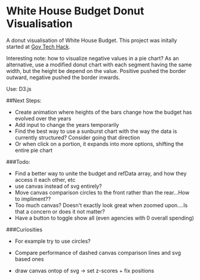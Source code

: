 # White House Budget Donut Visualisation
A donut visualisation of White House Budget. This project was initally started at [Gov Tech Hack](http://www.eventbrite.com/e/gov-tech-hack-by-the-people-for-the-people-tickets-16135863803).

Interesting note: how to visualize negative values in a pie chart? As an alternative, use a modified donut chart with each segment having the same width, but the height be depend on the value. Positive pushed the border outward, negative pushed the border inwards.

Use: D3.js


##Next Steps:
* Create animation where heights of the bars change how the budget has evolved over the years
* Add input to change the years temporarily
* Find the best way to use a sunburst chart with the way the data is currently structured? Consider going that direction
* Or when click on a portion, it expands into more options, shifting the entire pie chart

###Todo:
* Find a better way to unite the budget and refData array, and how they access it each other, etc
* use canvas instead of svg entirely?
* Move canvas comparison circles to the front rather than the rear...How to impliment??
* Too much canvas? Doesn't exactly look great when zoomed upon....Is that a concern or does it not matter?
* Have a button to toggle show all (even agencies with 0 overall spending)


###Curiosities
* For example try to use circles?
* Compare performance of dashed canvas comparison lines and svg based ones


* draw canvas ontop of svg -> set z-scores + fix positions